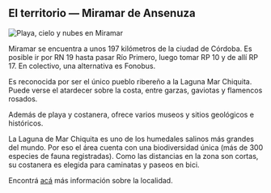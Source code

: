 ## El territorio — Miramar de Ansenuza

![Playa, cielo y nubes en Miramar](/img/artículos/miramar_1.jpg)

Miramar se encuentra a unos 197 kilómetros de la ciudad de Córdoba. Es posible ir por RN 19 hasta pasar Río Primero, luego tomar RP 10 y de allí RP 17. En colectivo, una alternativa es Fonobus.

Es reconocida por ser el único pueblo ribereño a la Laguna Mar Chiquita. Puede verse el atardecer sobre la costa, entre garzas, gaviotas y flamencos rosados.

Además de playa y costanera, ofrece varios museos y sitios geológicos e históricos.

La Laguna de Mar Chiquita es uno de los humedales salinos más grandes del mundo. Por eso el área cuenta con una biodiversidad única (más de 300 especies de fauna registradas). Como las distancias en la zona son cortas, su costanera es elegida para caminatas y paseos en bici.

Encontrá [acá](https://www.cordobaturismo.gov.ar/localidad/miramar-de-ansenuza/) más información sobre la localidad.
